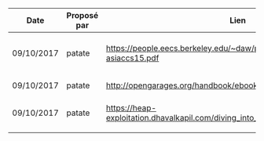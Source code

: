 | Date             | Proposé par    | Lien                                   						|  Description                    |  Catégorie          |
|------------------|----------------|-----------------------------------------------------------------------------------|---------------------------------|---------------------|
| 09/10/2017       | patate         | https://people.eecs.berkeley.edu/~daw/papers/shadow-asiaccs15.pdf 		| Papier sur les shadows stacks   | Reverse
| 09/10/2017       | patate         | http://opengarages.org/handbook/ebook/ 						| Car hacking			  | Reverse
| 09/10/2017       | patate         | https://heap-exploitation.dhavalkapil.com/diving_into_glibc_heap/malloc_chunk.html| Guide pour le heap exploitation | Exploit
|                  |                |                                        						|                                 |
